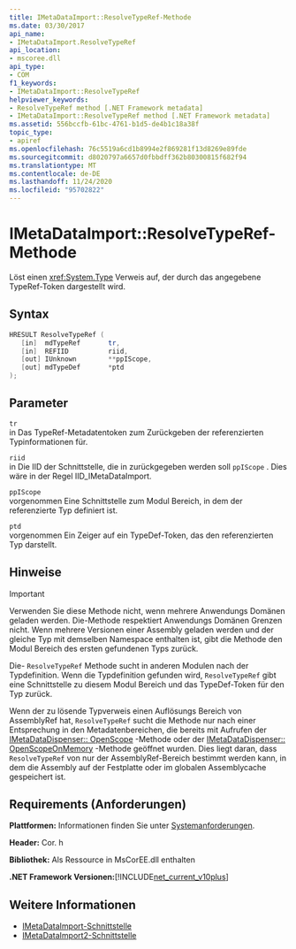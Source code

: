 ```yaml
---
title: IMetaDataImport::ResolveTypeRef-Methode
ms.date: 03/30/2017
api_name:
- IMetaDataImport.ResolveTypeRef
api_location:
- mscoree.dll
api_type:
- COM
f1_keywords:
- IMetaDataImport::ResolveTypeRef
helpviewer_keywords:
- ResolveTypeRef method [.NET Framework metadata]
- IMetaDataImport::ResolveTypeRef method [.NET Framework metadata]
ms.assetid: 556bccfb-61bc-4761-b1d5-de4b1c18a38f
topic_type:
- apiref
ms.openlocfilehash: 76c5519a6cd1b8994e2f869281f13d8269e89fde
ms.sourcegitcommit: d8020797a6657d0fbbdff362b80300815f682f94
ms.translationtype: MT
ms.contentlocale: de-DE
ms.lasthandoff: 11/24/2020
ms.locfileid: "95702822"
---
```

# <a name="imetadataimportresolvetyperef-method"></a>IMetaDataImport::ResolveTypeRef-Methode

Löst einen <xref:System.Type> Verweis auf, der durch das angegebene TypeRef-Token dargestellt wird.  
  
## <a name="syntax"></a>Syntax  
  
```cpp  
HRESULT ResolveTypeRef (  
   [in]  mdTypeRef       tr,  
   [in]  REFIID          riid,  
   [out] IUnknown        **ppIScope,  
   [out] mdTypeDef       *ptd  
);  
```  
  
## <a name="parameters"></a>Parameter  

 `tr`  
 in Das TypeRef-Metadatentoken zum Zurückgeben der referenzierten Typinformationen für.  
  
 `riid`  
 in Die IID der Schnittstelle, die in zurückgegeben werden soll `ppIScope` . Dies wäre in der Regel IID_IMetaDataImport.  
  
 `ppIScope`  
 vorgenommen Eine Schnittstelle zum Modul Bereich, in dem der referenzierte Typ definiert ist.  
  
 `ptd`  
 vorgenommen Ein Zeiger auf ein TypeDef-Token, das den referenzierten Typ darstellt.  
  
## <a name="remarks"></a>Hinweise  
  
> [!IMPORTANT]
> Verwenden Sie diese Methode nicht, wenn mehrere Anwendungs Domänen geladen werden. Die-Methode respektiert Anwendungs Domänen Grenzen nicht. Wenn mehrere Versionen einer Assembly geladen werden und der gleiche Typ mit demselben Namespace enthalten ist, gibt die Methode den Modul Bereich des ersten gefundenen Typs zurück.  
  
 Die- `ResolveTypeRef` Methode sucht in anderen Modulen nach der Typdefinition. Wenn die Typdefinition gefunden wird, `ResolveTypeRef` gibt eine Schnittstelle zu diesem Modul Bereich und das TypeDef-Token für den Typ zurück.  
  
 Wenn der zu lösende Typverweis einen Auflösungs Bereich von AssemblyRef hat, `ResolveTypeRef` sucht die Methode nur nach einer Entsprechung in den Metadatenbereichen, die bereits mit Aufrufen der [IMetaDataDispenser:: OpenScope](imetadatadispenser-openscope-method.md) -Methode oder der [IMetaDataDispenser:: OpenScopeOnMemory](imetadatadispenser-openscopeonmemory-method.md) -Methode geöffnet wurden. Dies liegt daran, dass `ResolveTypeRef` von nur der AssemblyRef-Bereich bestimmt werden kann, in dem die Assembly auf der Festplatte oder im globalen Assemblycache gespeichert ist.  
  
## <a name="requirements"></a>Requirements (Anforderungen)  

 **Plattformen:** Informationen finden Sie unter [Systemanforderungen](../../get-started/system-requirements.md).  
  
 **Header:** Cor. h  
  
 **Bibliothek:** Als Ressource in MsCorEE.dll enthalten  
  
 **.NET Framework Versionen:**[!INCLUDE[net_current_v10plus](../../../../includes/net-current-v10plus-md.md)]  
  
## <a name="see-also"></a>Weitere Informationen

- [IMetaDataImport-Schnittstelle](imetadataimport-interface.md)
- [IMetaDataImport2-Schnittstelle](imetadataimport2-interface.md)
